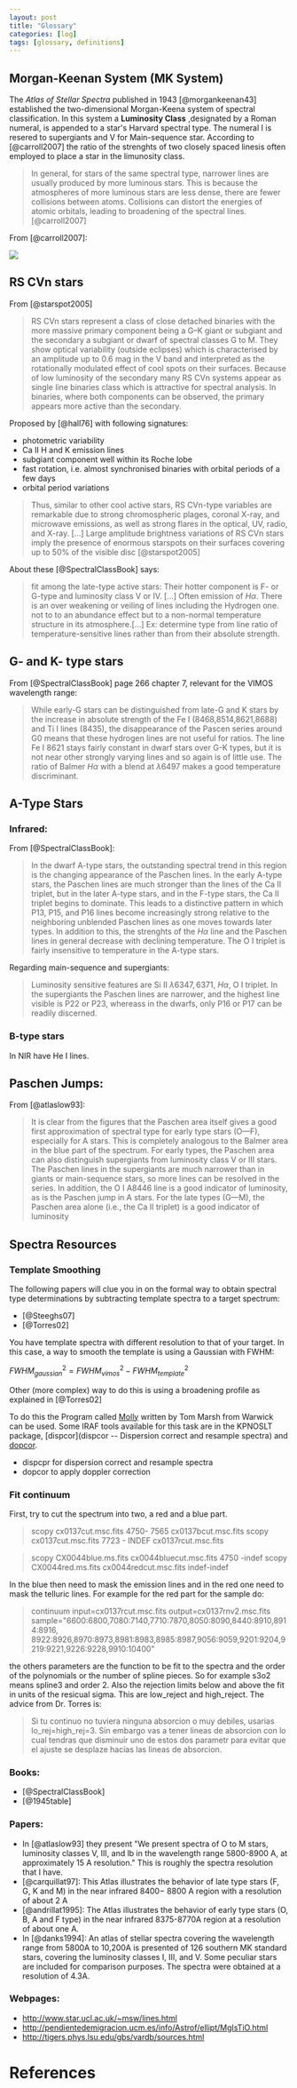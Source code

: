 ```yaml
---
layout: post
title: "Glossary"
categories: [log]
tags: [glossary, definitions]
---
```



## Morgan-Keenan System (MK System)

The *Atlas of Stellar Spectra* published in 1943 [@morgankeenan43] established the two-dimensional Morgan-Keena system of spectral classification. In this system a **Luminosity Class** ,designated by a Roman numeral, is appended to a star's Harvard spectral type. The numeral I is resered to supergiants and V for Main-sequence star. According to [@carroll2007] the ratio of the strenghts of two closely spaced linesis often employed to place a star in the limunosity class. 

> In general, for stars of the same spectral type, narrower lines are usually produced by more luminous stars. This is because the atmospheres of more luminous stars are less dense, there are fewer collisions between atoms. Collisions can distort the energies of atomic orbitals, leading to broadening of the spectral lines. [@carroll2007]

From [@carroll2007]:


![]({{site.baseurl}}/images/lumclasses.png)



##  RS CVn stars

From [@starspot2005]

> RS CVn stars represent a class of close detached binaries with the more massive primary component being a G–K giant or subgiant and the secondary a subgiant or dwarf of spectral classes G to M. They show optical variability (outside eclipses) which is characterised by an amplitude up to 0.6 mag in the V band and interpreted as the rotationally modulated effect of cool spots on their surfaces. Because of low luminosity of the secondary many RS CVn systems appear as single line binaries class which is attractive for spectral analysis. In binaries, where both components can be observed, the primary appears more active than the secondary.

Proposed by [@hall76] with following signatures:

- photometric variability
- Ca II H and K emission lines
- subgiant component well within its Roche lobe
- fast rotation, i.e. almost synchronised binaries with orbital periods of a few days
- orbital period variations

> Thus, similar to other cool active stars, RS CVn-type variables are remarkable due to strong chromospheric plages, coronal X-ray, and microwave emissions, as well as strong flares in the optical, UV, radio, and X-ray. [...] Large amplitude brightness variations of RS CVn stars imply the presence of enormous starspots on their surfaces covering up to 50% of the visible disc [@starspot2005]


About these [@SpectralClassBook]  says:

> fit among the late-type active stars: Their hotter component is F- or G-type and luminosity class V or IV. [...] Often emission of $H\alpha$. There is an over weakening or veiling of lines including the Hydrogen one. not to to an abundance effect but to a non-normal temperature structure in its atmosphere.[...] Ex: determine type from line ratio of temperature-sensitive lines rather than from their absolute strength. 

## G- and K- type stars

From [@SpectralClassBook] page 266 chapter 7,  relevant for the VIMOS wavelength range:

> While early-G stars can be distinguished from late-G and K stars by the increase in absolute strength of the Fe I (8468,8514,8621,8688) and Ti I lines (8435), the disappearance of the Pascen series around G0 means that these hydrogen lines are not useful for ratios. The line Fe I 8621 stays fairly constant in dwarf stars over G-K types, but it is not near other strongly varying lines and so again is of little use. The ratio of Balmer $H\alpha$ with a blend at $\lambda 6497$ makes a good temperature discriminant. 


## A-Type Stars 

### Infrared:

From [@SpectralClassBook]:

> In the dwarf A-type stars, the outstanding spectral trend in this region is the changing appearance of the Paschen lines. In the early A-type stars, the Paschen lines are much stronger than the lines of the Ca II triplet, but in the later A-type stars, and in the F-type stars, the Ca II triplet begins to dominate. This leads to a distinctive pattern in which P13, P15, and P16 lines become increasingly strong relative to the neighboring unblended Paschen lines as one moves towards later types. In addition to this, the strenghts of the $H\alpha$ line and the Paschen lines in general decrease with declining temperature. The O I triplet is fairly insensitive to temperature in the A-type stars. 

Regarding main-sequence and supergiants:

> Luminosity sensitive features are Si II $\lambda6347,6371$, $H\alpha$, O I triplet. In the supergiants the Paschen lines are narrower, and the highest line visible is P22 or P23, whereass in the dwarfs, only P16 or P17 can be readily discerned. 

### B-type stars

In NIR have He I lines. 

## Paschen Jumps:

From [@atlaslow93]:

> It is clear from the figures that the Paschen area itself
gives a good first approximation of spectral type for early
type stars (O—F), especially for A stars. This is completely
analogous to the Balmer area in the blue part of the
spectrum. For early types, the Paschen area can also distinguish
supergiants from luminosity class V or III stars.
The Paschen lines in the supergiants are much narrower
than in giants or main-sequence stars, so more lines can be
resolved in the series. In addition, the O I A8446 line is a
good indicator of luminosity, as is the Paschen jump in A
stars. For the late types (G—M), the Paschen area alone
(i.e., the Ca II triplet) is a good indicator of luminosity


## Spectra Resources


### Template Smoothing

The following  papers  will clue you in on the formal way to obtain spectral type determinations by subtracting template spectra to a target spectrum:

- [@Steeghs07]
- [@Torres02]

You have  template spectra with different resolution to that of your target. In this case, a way to smooth the template is using a Gaussian with FWHM:

$FWHM_{gaussian}^2 = FWHM_{vimos}^2  - FWHM_{template}^2$  

Other (more complex) way to do this is using a broadening profile as explained in [@Torres02]

To do this the Program called [Molly](http://deneb.astro.warwick.ac.uk/phsaap/software/molly/html/INDEX.html) written by Tom Marsh from Warwick can be used. Some IRAF tools available for this task are in the KPNOSLT package, [dispcor](dispcor -- Dispersion correct and resample spectra) and [dopcor](http://stsdas.stsci.edu/cgi-bin/gethelp.cgi?dopcor). 

- dispcpr for dispersion correct and resample spectra
-  dopcor to apply doppler correction


### Fit continuum

First, try to cut the spectrum into two, a red and a blue part. 

> scopy cx0137cut.msc.fits 4750- 7565 cx0137bcut.msc.fits
> scopy cx0137cut.msc.fits 7723 - INDEF cx0137rcut.msc.fits

> scopy CX0044blue.ms.fits cx0044bluecut.msc.fits  4750 -indef
> scopy CX0044red.ms.fits cx0044redcut.msc.fits indef-indef  

In the blue then need to mask the emission lines and in the red one need to mask the telluric lines. For example for the red part for the sample do:


> continuum  input=cx0137rcut.msc.fits  output=cx0137rnv2.msc.fits  sample="6600:6800,7080:7140,7710:7870,8050:8090,8440:8910,8914:8916,
>	8922:8926,8970:8973,8981:8983,8985:8987,9056:9059,9201:9204,9219:9221,9226:9228,9910:10400"


the others parameters are the function to be fit to the spectra and the order of the polynomials or the number of spline pieces. So for example s3o2 means spline3 and order 2. Also the rejection limits below and above the fit in units of the resicual sigma. This are low_reject and high_reject. The advice from Dr. Torres is:

> Si tu continuo no tuviera ninguna absorcion o muy debiles, usarias lo_rej=high_rej=3. Sin embargo vas a tener lineas de absorcion con lo cual tendras que disminuir uno de estos dos  parametr para evitar que el ajuste se desplaze hacias las lineas de absorcion.



### Books:
 - [@SpectralClassBook] 
 - [@1945table]

### Papers: 

- In [@atlaslow93] they present "We present spectra of O to M stars, luminosity classes V, III, and lb in the wavelength range 5800-8900 A, at approximately 15 A resolution." This is roughly the spectra resolution that I have. 
- [@carquillat97]: This Atlas illustrates the behavior of late type stars (F, G, K and M) in the near infrared 8400− 8800 A region with a resolution of about 2 A
- [@andrillat1995]: The Atlas illustrates the behavior of early type stars (O, B, A and F type) in the near infrared 8375-8770A region at a resolution of about one A.
- In [@danks1994]: An atlas of stellar spectra covering the wavelength range from 5800A to 10,200A is presented of 126 southern MK standard stars, covering the luminosity classes I, III, and V. Some peculiar stars are included for comparison purposes. The spectra were obtained at a resolution of 4.3A.

### Webpages:
- http://www.star.ucl.ac.uk/~msw/lines.html
- http://pendientedemigracion.ucm.es/info/Astrof/ellipt/MgIsTiO.html
- http://tigers.phys.lsu.edu/gbs/vardb/sources.html 

# References
